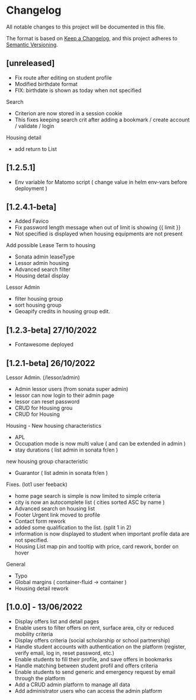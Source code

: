 # Changelog
All notable changes to this project will be documented in this file.

The format is based on [Keep a Changelog](https://keepachangelog.com/en/1.0.0/),
and this project adheres to [Semantic Versioning](https://semver.org/spec/v2.0.0.html).

## [unreleased]
- Fix route after editing on student profile
- Modified birthdate format
- FIX: birthdate is shown as today when not specified

Search 
- Criterion are now stored in a session cookie
- This fixes keeping search crit after adding a bookmark / create account / validate / login 

Housing detail
- add return to List

## [1.2.5.1]
- Env variable for Matomo script ( change value in helm env-vars before deployment )

## [1.2.4.1-beta]

- Added Favico
- Fix password length message when out of limit is showing {{ limit }}
- Not specified is displayed when housing equipments are not present

Add possible Lease Term to housing
- Sonata admin leaseType
- Lessor admin housing 
- Advanced search filter
- Housing detail display

Lessor Admin
- filter housing group
- sort housing group 
- Geoapify credits in housing group edit. 

## [1.2.3-beta] 27/10/2022

- Fontawesome deployed

## [1.2.1-beta] 26/10/2022

Lessor Admin. (/lessor/admin)
- Admin lessor users (from sonata super admin)
- lessor can now login to their admin page 
- lessor can reset password
- CRUD for Housing grou
- CRUD for Housing

Housing - New housing characteristics
- APL 
- Occupation mode is now multi value ( and can be extended in admin ) 
- stay durations ( list admin in sonata fr/en )

new housing group characteristic 
- Guarantor ( list admin in sonata fr/en )

Fixes. (lot1 user feeback)
- home page search is simple is now limited to simple criteria
- city is now an autocomplete list ( cities sorted ASC by name )
- Advanced search on housing list
- Footer Urgent link moved to profile
- Contact form rework
- added some qualification to the list. (split 1 in 2)
- information is now displayed to student when important profile data are not specified.
- Housing List map pin and tooltip with price, card rework, border on hover

General 
- Typo
- Global margins ( container-fluid -> container )
- Housing detail rework

## [1.0.0] - 13/06/2022
- Display offers list and detail pages
- Enable users to filter offers on rent, surface area, city or reduced mobility criteria
- Display offers criteria (social scholarship or school partnership)
- Handle student accounts with authentication on the platform (register, verify email, log in, reset password, etc.)
- Enable students to fill their profile, and save offers in bookmarks
- Handle matching between student profil and offers criteria
- Enable students to send generic and emergency request by email through the platform
- Add a CRUD admin platform to manage all data
- Add administrator users who can access the admin platform

